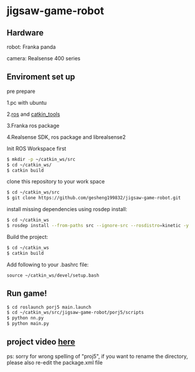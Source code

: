 # jigsaw-game-robot

## Hardware
robot: Franka panda

camera: Realsense 400 series

## Enviroment set up
pre prepare

1.pc with ubuntu

2.[ros](http://wiki.ros.org/kinetic/Installation/Ubuntu) and [catkin_tools](https://catkin-tools.readthedocs.io/en/latest/installing.html)

3.Franka ros package

4.Realsense SDK, ros package and librealsense2

Init ROS Workspace first
```sh
$ mkdir -p ~/catkin_ws/src
$ cd ~/catkin_ws/
$ catkin build
```

clone this repository to your work space
```sh
$ cd ~/catkin_ws/src
$ git clone https://github.com/gesheng199832/jigsaw-game-robot.git
```

install missing dependencies using rosdep install:
```sh
$ cd ~/catkin_ws
$ rosdep install --from-paths src --ignore-src --rosdistro=kinetic -y
```

Build the project:
```sh
$ cd ~/catkin_ws
$ catkin build
```

Add following to your .bashrc file:
```
source ~/catkin_ws/devel/setup.bash
```
## Run game!
```sh
$ cd roslaunch porj5 main.launch
$ cd ~/catkin_ws/src/jigsaw-game-robot/porj5/scripts
$ python nn.py
$ python main.py
```
## project video [here](https://www.bilibili.com/video/av54739320)

ps: sorry for wrong spelling of "proj5", if you want to rename the directory, please also re-edit the package.xml file 
